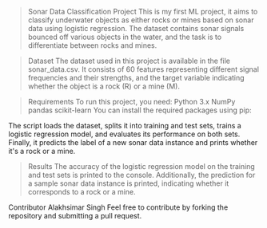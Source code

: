 > Sonar Data Classification Project
This is my first ML project, it aims to classify underwater objects as either rocks or mines based on sonar data using logistic regression. The dataset contains sonar signals bounced off various objects in the water, and the task is to differentiate between rocks and mines.

> Dataset
The dataset used in this project is available in the file sonar_data.csv. It consists of 60 features representing different signal frequencies and their strengths, and the target variable indicating whether the object is a rock (R) or a mine (M).

> Requirements
To run this project, you need:
Python 3.x
NumPy
pandas
scikit-learn
You can install the required packages using pip:

The script loads the dataset, splits it into training and test sets, trains a logistic regression model, and evaluates its performance on both sets. Finally, it predicts the label of a new sonar data instance and prints whether it's a rock or a mine.

> Results
The accuracy of the logistic regression model on the training and test sets is printed to the console. Additionally, the prediction for a sample sonar data instance is printed, indicating whether it corresponds to a rock or a mine.

Contributor
Alakhsimar Singh
Feel free to contribute by forking the repository and submitting a pull request.

